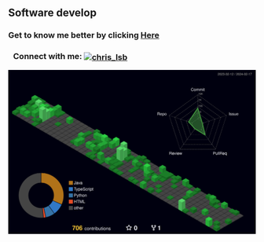 <h2>Software develop</h2>
<h3 align="left">Get to know me better by clicking <a target="_blank" href="https://christianlsb.vercel.app/" rel="noopener noreferrer">Here</a></h3> 
<h3 style="padding-left: 10px;" align="left">Connect with me: <a href="https://www.linkedin.com/in/christian-lsb/" target="_blank" rel="noopener noreferrer"><img align="center" src="https://raw.githubusercontent.com/rahuldkjain/github-profile-readme-generator/master/src/images/icons/Social/linked-in-alt.svg" alt="chris_lsb" height="20" width="20" /></a></h3>

![](./profile-3d-contrib/profile-night-green.svg)

